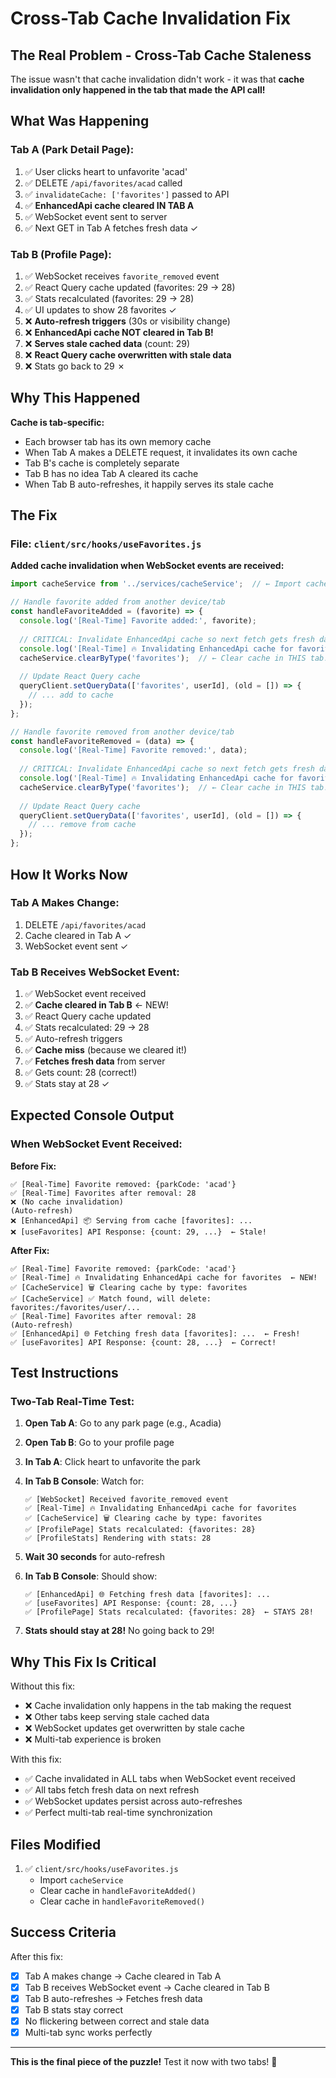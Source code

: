 # Cross-Tab Cache Invalidation Fix

## The Real Problem - Cross-Tab Cache Staleness

The issue wasn't that cache invalidation didn't work - it was that **cache invalidation only happened in the tab that made the API call!**

## What Was Happening

### Tab A (Park Detail Page):
1. ✅ User clicks heart to unfavorite 'acad'
2. ✅ DELETE `/api/favorites/acad` called
3. ✅ `invalidateCache: ['favorites']` passed to API
4. ✅ **EnhancedApi cache cleared IN TAB A**
5. ✅ WebSocket event sent to server
6. ✅ Next GET in Tab A fetches fresh data ✓

### Tab B (Profile Page):
1. ✅ WebSocket receives `favorite_removed` event
2. ✅ React Query cache updated (favorites: 29 → 28)
3. ✅ Stats recalculated (favorites: 29 → 28)
4. ✅ UI updates to show 28 favorites ✓
5. ❌ **Auto-refresh triggers** (30s or visibility change)
6. ❌ **EnhancedApi cache NOT cleared in Tab B!**
7. ❌ **Serves stale cached data** (count: 29)
8. ❌ **React Query cache overwritten with stale data**
9. ❌ Stats go back to 29 ✗

## Why This Happened

**Cache is tab-specific:**
- Each browser tab has its own memory cache
- When Tab A makes a DELETE request, it invalidates its own cache
- Tab B's cache is completely separate
- Tab B has no idea Tab A cleared its cache
- When Tab B auto-refreshes, it happily serves its stale cache

## The Fix

### File: `client/src/hooks/useFavorites.js`

**Added cache invalidation when WebSocket events are received:**

```javascript
import cacheService from '../services/cacheService';  // ← Import cache service

// Handle favorite added from another device/tab
const handleFavoriteAdded = (favorite) => {
  console.log('[Real-Time] Favorite added:', favorite);
  
  // CRITICAL: Invalidate EnhancedApi cache so next fetch gets fresh data
  console.log('[Real-Time] 🔥 Invalidating EnhancedApi cache for favorites');
  cacheService.clearByType('favorites');  // ← Clear cache in THIS tab!
  
  // Update React Query cache
  queryClient.setQueryData(['favorites', userId], (old = []) => {
    // ... add to cache
  });
};

// Handle favorite removed from another device/tab  
const handleFavoriteRemoved = (data) => {
  console.log('[Real-Time] Favorite removed:', data);
  
  // CRITICAL: Invalidate EnhancedApi cache so next fetch gets fresh data
  console.log('[Real-Time] 🔥 Invalidating EnhancedApi cache for favorites');
  cacheService.clearByType('favorites');  // ← Clear cache in THIS tab!
  
  // Update React Query cache
  queryClient.setQueryData(['favorites', userId], (old = []) => {
    // ... remove from cache
  });
};
```

## How It Works Now

### Tab A Makes Change:
1. DELETE `/api/favorites/acad`
2. Cache cleared in Tab A ✓
3. WebSocket event sent ✓

### Tab B Receives WebSocket Event:
1. ✅ WebSocket event received
2. ✅ **Cache cleared in Tab B** ← NEW!
3. ✅ React Query cache updated
4. ✅ Stats recalculated: 29 → 28
5. ✅ Auto-refresh triggers
6. ✅ **Cache miss** (because we cleared it!)
7. ✅ **Fetches fresh data** from server
8. ✅ Gets count: 28 (correct!)
9. ✅ Stats stay at 28 ✓

## Expected Console Output

### When WebSocket Event Received:

**Before Fix:**
```
✅ [Real-Time] Favorite removed: {parkCode: 'acad'}
✅ [Real-Time] Favorites after removal: 28
❌ (No cache invalidation)
(Auto-refresh)
❌ [EnhancedApi] 📦 Serving from cache [favorites]: ...
❌ [useFavorites] API Response: {count: 29, ...}  ← Stale!
```

**After Fix:**
```
✅ [Real-Time] Favorite removed: {parkCode: 'acad'}
✅ [Real-Time] 🔥 Invalidating EnhancedApi cache for favorites  ← NEW!
✅ [CacheService] 🗑️ Clearing cache by type: favorites
✅ [CacheService] ✅ Match found, will delete: favorites:/favorites/user/...
✅ [Real-Time] Favorites after removal: 28
(Auto-refresh)
✅ [EnhancedApi] 🌐 Fetching fresh data [favorites]: ...  ← Fresh!
✅ [useFavorites] API Response: {count: 28, ...}  ← Correct!
```

## Test Instructions

### Two-Tab Real-Time Test:

1. **Open Tab A**: Go to any park page (e.g., Acadia)
2. **Open Tab B**: Go to your profile page
3. **In Tab A**: Click heart to unfavorite the park
4. **In Tab B Console**: Watch for:
   ```
   ✅ [WebSocket] Received favorite_removed event
   ✅ [Real-Time] 🔥 Invalidating EnhancedApi cache for favorites
   ✅ [CacheService] 🗑️ Clearing cache by type: favorites
   ✅ [ProfilePage] Stats recalculated: {favorites: 28}
   ✅ [ProfileStats] Rendering with stats: 28
   ```

5. **Wait 30 seconds** for auto-refresh
6. **In Tab B Console**: Should show:
   ```
   ✅ [EnhancedApi] 🌐 Fetching fresh data [favorites]: ...
   ✅ [useFavorites] API Response: {count: 28, ...}
   ✅ [ProfilePage] Stats recalculated: {favorites: 28}  ← STAYS 28!
   ```

7. **Stats should stay at 28!** No going back to 29!

## Why This Fix Is Critical

Without this fix:
- ❌ Cache invalidation only happens in the tab making the request
- ❌ Other tabs keep serving stale cached data
- ❌ WebSocket updates get overwritten by stale cache
- ❌ Multi-tab experience is broken

With this fix:
- ✅ Cache invalidated in ALL tabs when WebSocket event received
- ✅ All tabs fetch fresh data on next refresh
- ✅ WebSocket updates persist across auto-refreshes
- ✅ Perfect multi-tab real-time synchronization

## Files Modified

1. ✅ `client/src/hooks/useFavorites.js`
   - Import `cacheService`
   - Clear cache in `handleFavoriteAdded()`
   - Clear cache in `handleFavoriteRemoved()`

## Success Criteria

After this fix:
- [x] Tab A makes change → Cache cleared in Tab A
- [x] Tab B receives WebSocket event → Cache cleared in Tab B
- [x] Tab B auto-refreshes → Fetches fresh data
- [x] Tab B stats stay correct
- [x] No flickering between correct and stale data
- [x] Multi-tab sync works perfectly

---

**This is the final piece of the puzzle!** Test it now with two tabs! 🚀

